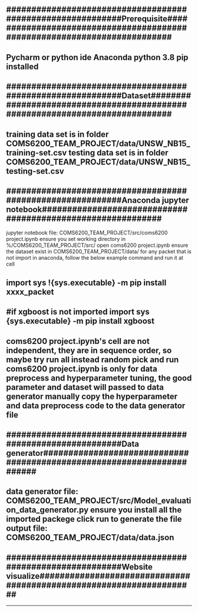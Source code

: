 ###########################################################Prerequisite#########################################################################
------------------------------------------------------------------------------------------------------------------------------------------------
Pycharm or python ide
Anaconda
python 3.8
pip installed
------------------------------------------------------------------------------------------------------------------------------------------------
###########################################################Dataset#############################################################################
------------------------------------------------------------------------------------------------------------------------------------------------
training data set is in folder COMS6200_TEAM_PROJECT/data/UNSW_NB15_training-set.csv
testing data set is in folder COMS6200_TEAM_PROJECT/data/UNSW_NB15_testing-set.csv
------------------------------------------------------------------------------------------------------------------------------------------------
###########################################################Anaconda jupyter notebook############################################################
------------------------------------------------------------------------------------------------------------------------------------------------
jupyter notebook file: COMS6200_TEAM_PROJECT/src/coms6200 project.ipynb
ensure you set working directory in %/COMS6200_TEAM_PROJECT/src/
open coms6200 project.ipynb
ensure the dataset exist in COMS6200_TEAM_PROJECT/data/
for any packet that is not import in anaconda, follow the below example command and run it at cell

import sys
!{sys.executable} -m pip install xxxx_packet
--------------------------------------------------
#if xgboost is not imported
import sys
{sys.executable} -m pip install xgboost
--------------------------------------------------
coms6200 project.ipynb's cell are not independent, they are in sequence order, so maybe try run all instead random pick and run
coms6200 project.ipynb is only for data preprocess and hyperparameter tuning, the good parameter and dataset will passed to data generator
manually copy the hyperparameter and data preprocess code to the data generator file
------------------------------------------------------------------------------------------------------------------------------------------------
###########################################################Data generator#######################################################################
------------------------------------------------------------------------------------------------------------------------------------------------
data generator file: COMS6200_TEAM_PROJECT/src/Model_evaluation_data_generator.py
ensure you install all the imported packege
click run to generate the file
output file: COMS6200_TEAM_PROJECT/data/data.json
------------------------------------------------------------------------------------------------------------------------------------------------
###########################################################Website visualize####################################################################
------------------------------------------------------------------------------------------------------------------------------------------------
   
------------------------------------------------------------------------------------------------------------------------------------------------
